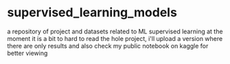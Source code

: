# supervised_learning_models
a repository of project and datasets related to ML supervised learning 
at the moment it is a bit to hard to read the hole project, i'll upload a version where there are only results and also
check my public notebook on kaggle for better viewing
